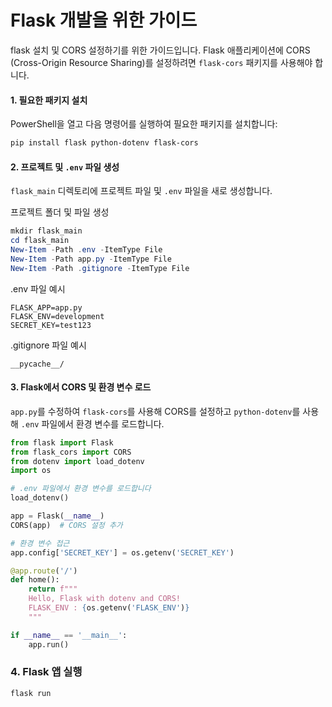 # Flask 개발을 위한 가이드
flask 설치 및 CORS 설정하기를 위한 가이드입니다. 
Flask 애플리케이션에 CORS (Cross-Origin Resource Sharing)를 설정하려면 `flask-cors` 패키지를 사용해야 합니다. 


#### 1. 필요한 패키지 설치
PowerShell을 열고 다음 명령어를 실행하여 필요한 패키지를 설치합니다:

```powershell
pip install flask python-dotenv flask-cors
```

#### 2. 프로젝트 및 `.env` 파일 생성
`flask_main` 디렉토리에 프로젝트 파일 및 `.env` 파일을 새로 생성합니다. 

프로젝트 폴더 및 파일 생성
```powershell
mkdir flask_main
cd flask_main
New-Item -Path .env -ItemType File
New-Item -Path app.py -ItemType File
New-Item -Path .gitignore -ItemType File
```

.env 파일 예시
```
FLASK_APP=app.py
FLASK_ENV=development
SECRET_KEY=test123
```

.gitignore 파일 예시
```
__pycache__/
```

#### 3. Flask에서 CORS 및 환경 변수 로드
`app.py`를 수정하여 `flask-cors`를 사용해 CORS를 설정하고 `python-dotenv`를 사용해 `.env` 파일에서 환경 변수를 로드합니다. 

```python
from flask import Flask
from flask_cors import CORS
from dotenv import load_dotenv
import os

# .env 파일에서 환경 변수를 로드합니다
load_dotenv()

app = Flask(__name__)
CORS(app)  # CORS 설정 추가

# 환경 변수 접근
app.config['SECRET_KEY'] = os.getenv('SECRET_KEY')

@app.route('/')
def home():
    return f"""
    Hello, Flask with dotenv and CORS! 
    FLASK_ENV : {os.getenv('FLASK_ENV')}
    """

if __name__ == '__main__':
    app.run()
```

### 4. Flask 앱 실행

```powershell
flask run
```